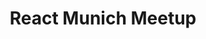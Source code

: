 ---
title: React Munich Meetup
description: "Are you new to ReactJS and want to learn more? Or feeling ready to share your experience and show us what you built? Join us for The ReactJS Meetup in Munich! In this talk, Nader will show off the newest features of the Amplify Framework and how to build serverless applications using React."
href: https://www.meetup.com/reactmunich/
avatar: ./banner.png
attendantIds:
  - nader-dabit
country: Germany
city: Munich
---